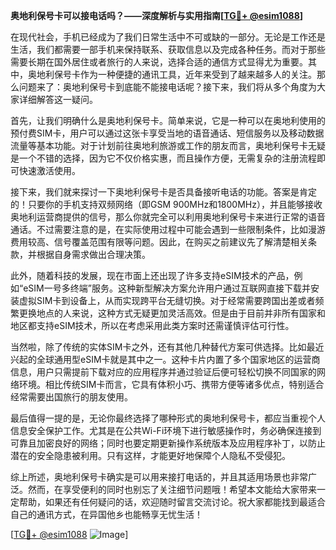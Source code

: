 **奥地利保号卡可以接电话吗？——深度解析与实用指南[[TG💪+ @esim1088](https://t.me/s/esim1088)]**

在现代社会，手机已经成为了我们日常生活中不可或缺的一部分。无论是工作还是生活，我们都需要一部手机来保持联系、获取信息以及完成各种任务。而对于那些需要长期在国外居住或者旅行的人来说，选择合适的通信方式显得尤为重要。其中，奥地利保号卡作为一种便捷的通讯工具，近年来受到了越来越多人的关注。那么问题来了：奥地利保号卡到底能不能接电话呢？接下来，我们将从多个角度为大家详细解答这一疑问。

首先，让我们明确什么是奥地利保号卡。简单来说，它是一种可以在奥地利使用的预付费SIM卡，用户可以通过这张卡享受当地的语音通话、短信服务以及移动数据流量等基本功能。对于计划前往奥地利旅游或工作的朋友而言，奥地利保号卡无疑是一个不错的选择，因为它不仅价格实惠，而且操作方便，无需复杂的注册流程即可快速激活使用。

接下来，我们就来探讨一下奥地利保号卡是否具备接听电话的功能。答案是肯定的！只要你的手机支持双频网络（即GSM 900MHz和1800MHz），并且能够接收奥地利运营商提供的信号，那么你就完全可以利用奥地利保号卡来进行正常的语音通话。不过需要注意的是，在实际使用过程中可能会遇到一些限制条件，比如漫游费用较高、信号覆盖范围有限等问题。因此，在购买之前建议先了解清楚相关条款，并根据自身需求做出合理决策。

此外，随着科技的发展，现在市面上还出现了许多支持eSIM技术的产品，例如“eSIM一号多终端”服务。这种新型解决方案允许用户通过互联网直接下载并安装虚拟SIM卡到设备上，从而实现跨平台无缝切换。对于经常需要跨国出差或者频繁更换地点的人来说，这种方式无疑更加灵活高效。但是由于目前并非所有国家和地区都支持eSIM技术，所以在考虑采用此类方案时还需谨慎评估可行性。

当然啦，除了传统的实体SIM卡之外，还有其他几种替代方案可供选择。比如最近兴起的全球通用型eSIM卡就是其中之一。这种卡片内置了多个国家地区的运营商信息，用户只需提前下载对应的应用程序并通过验证后便可轻松切换不同国家的网络环境。相比传统SIM卡而言，它具有体积小巧、携带方便等诸多优点，特别适合经常需要出国旅行的朋友使用。

最后值得一提的是，无论你最终选择了哪种形式的奥地利保号卡，都应当重视个人信息安全保护工作。尤其是在公共Wi-Fi环境下进行敏感操作时，务必确保连接到可靠且加密良好的网络；同时也要定期更新操作系统版本及应用程序补丁，以防止潜在的安全隐患被利用。只有这样，才能更好地保障个人隐私不受侵犯。

综上所述，奥地利保号卡确实是可以用来接打电话的，并且其适用场景也非常广泛。然而，在享受便利的同时也别忘了关注细节问题哦！希望本文能给大家带来一定帮助，如果还有任何疑问的话，欢迎随时留言交流讨论。祝大家都能找到最适合自己的通讯方式，在异国他乡也能畅享无忧生活！

[[TG💪+ @esim1088](https://t.me/s/esim1088) ![Image](https://i.postimg.cc/4NQfJmqS/Snipaste-2025-05-13-00-14-12.png)]